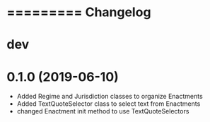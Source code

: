 =========
Changelog
=========

dev
===


0.1.0 (2019-06-10)
==================

- Added Regime and Jurisdiction classes to organize Enactments
- Added TextQuoteSelector class to select text from Enactments
- changed Enactment init method to use TextQuoteSelectors
